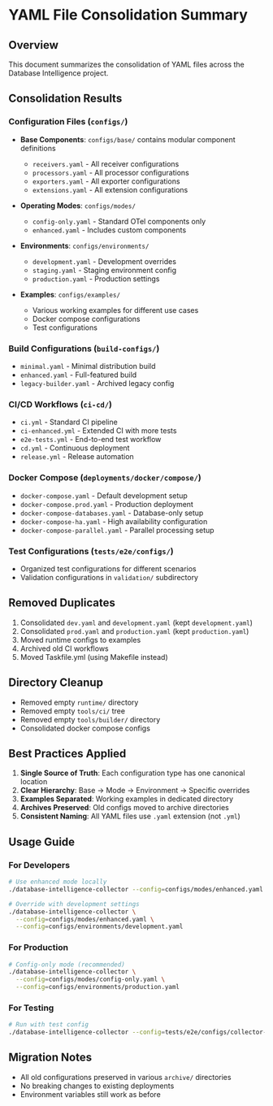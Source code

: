 # YAML File Consolidation Summary

## Overview
This document summarizes the consolidation of YAML files across the Database Intelligence project.

## Consolidation Results

### Configuration Files (`configs/`)
- **Base Components**: `configs/base/` contains modular component definitions
  - `receivers.yaml` - All receiver configurations
  - `processors.yaml` - All processor configurations
  - `exporters.yaml` - All exporter configurations
  - `extensions.yaml` - All extension configurations

- **Operating Modes**: `configs/modes/`
  - `config-only.yaml` - Standard OTel components only
  - `enhanced.yaml` - Includes custom components

- **Environments**: `configs/environments/`
  - `development.yaml` - Development overrides
  - `staging.yaml` - Staging environment config
  - `production.yaml` - Production settings

- **Examples**: `configs/examples/`
  - Various working examples for different use cases
  - Docker compose configurations
  - Test configurations

### Build Configurations (`build-configs/`)
- `minimal.yaml` - Minimal distribution build
- `enhanced.yaml` - Full-featured build
- `legacy-builder.yaml` - Archived legacy config

### CI/CD Workflows (`ci-cd/`)
- `ci.yml` - Standard CI pipeline
- `ci-enhanced.yml` - Extended CI with more tests
- `e2e-tests.yml` - End-to-end test workflow
- `cd.yml` - Continuous deployment
- `release.yml` - Release automation

### Docker Compose (`deployments/docker/compose/`)
- `docker-compose.yaml` - Default development setup
- `docker-compose.prod.yaml` - Production deployment
- `docker-compose-databases.yaml` - Database-only setup
- `docker-compose-ha.yaml` - High availability configuration
- `docker-compose-parallel.yaml` - Parallel processing setup

### Test Configurations (`tests/e2e/configs/`)
- Organized test configurations for different scenarios
- Validation configurations in `validation/` subdirectory

## Removed Duplicates
1. Consolidated `dev.yaml` and `development.yaml` (kept `development.yaml`)
2. Consolidated `prod.yaml` and `production.yaml` (kept `production.yaml`)
3. Moved runtime configs to examples
4. Archived old CI workflows
5. Moved Taskfile.yml (using Makefile instead)

## Directory Cleanup
- Removed empty `runtime/` directory
- Removed empty `tools/ci/` tree
- Removed empty `tools/builder/` directory
- Consolidated docker compose configs

## Best Practices Applied
1. **Single Source of Truth**: Each configuration type has one canonical location
2. **Clear Hierarchy**: Base → Mode → Environment → Specific overrides
3. **Examples Separated**: Working examples in dedicated directory
4. **Archives Preserved**: Old configs moved to archive directories
5. **Consistent Naming**: All YAML files use `.yaml` extension (not `.yml`)

## Usage Guide

### For Developers
```bash
# Use enhanced mode locally
./database-intelligence-collector --config=configs/modes/enhanced.yaml

# Override with development settings
./database-intelligence-collector \
  --config=configs/modes/enhanced.yaml \
  --config=configs/environments/development.yaml
```

### For Production
```bash
# Config-only mode (recommended)
./database-intelligence-collector \
  --config=configs/modes/config-only.yaml \
  --config=configs/environments/production.yaml
```

### For Testing
```bash
# Run with test config
./database-intelligence-collector --config=tests/e2e/configs/collector-test.yaml
```

## Migration Notes
- All old configurations preserved in various `archive/` directories
- No breaking changes to existing deployments
- Environment variables still work as before